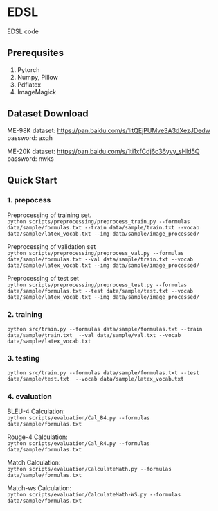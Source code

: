 # EDSL
 EDSL code
 
## Prerequsites
1. Pytorch
2. Numpy, Pillow
3. Pdflatex
4. ImageMagick

## Dataset Download
ME-98K dataset: https://pan.baidu.com/s/1itQEjPUMve3A3dXezJDedw password: axqh 

ME-20K dataset: https://pan.baidu.com/s/1ti1xfCdj6c36yvy_sHld5Q password: nwks


## Quick Start
### 1. prepocess

Preprocessing of training set.
<br/>
`python scripts/preprocessing/preprocess_train.py --formulas data/sample/formulas.txt --train data/sample/train.txt --vocab data/sample/latex_vocab.txt --img data/sample/image_processed/`

Preprocessing of validation set
<br/>
`python scripts/preprocessing/preprocess_val.py --formulas data/sample/formulas.txt --val data/sample/train.txt --vocab data/sample/latex_vocab.txt --img data/sample/image_processed/`

Preprocessing of test set
<br/>
`python scripts/preprocessing/preprocess_test.py --formulas data/sample/formulas.txt --test data/sample/test.txt --vocab data/sample/latex_vocab.txt --img data/sample/image_processed/`

### 2. training
`python src/train.py --formulas data/sample/formulas.txt --train data/sample/train.txt  --val data/sample/val.txt --vocab data/sample/latex_vocab.txt`


### 3. testing
`python src/train.py --formulas data/sample/formulas.txt --test data/sample/test.txt  --vocab data/sample/latex_vocab.txt`


### 4. evaluation
BLEU-4 Calculation:
<br/>
`python scripts/evaluation/Cal_B4.py --formulas data/sample/formulas.txt`

Rouge-4 Calculation:
<br/>
`python scripts/evaluation/Cal_R4.py --formulas data/sample/formulas.txt`

Match Calculation:
<br/>
`python scripts/evaluation/CalculateMath.py --formulas data/sample/formulas.txt`

Match-ws Calculation:
<br/>
`python scripts/evaluation/CalculateMath-WS.py --formulas data/sample/formulas.txt`
